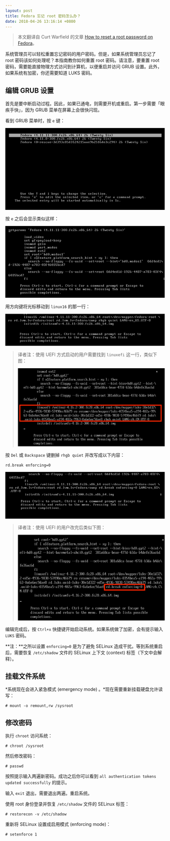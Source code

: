 ```yaml
---
layout: post
title: Fedora 忘记 root 密码怎么办？
date: 2018-04-26 13:16:14 +0800
---
```


> 本文翻译自 Curt Warfield 的文章 [How to reset a root password on Fedora](https://fedoramagazine.org/reset-root-password-fedora/)。

系统管理员可以轻松重置忘记密码的用户密码。但是，如果系统管理员忘记了 root 密码该如何处理呢？本指南教你如何重置 root 密码。请注意，要重置 root 密码，需要能直接物理方式访问到计算机，以便重启并访问 GRUB 设置。此外，如果系统有加密，你还需要知道 LUKS 密码。

## 编辑 GRUB 设置

首先是要中断启动过程。因此，如果已通电，则需要开机或重启。第一步需要「眼疾手快」，因为 GRUB 菜单在屏幕上会很快闪现。

看到 GRUB 菜单时，按 `e` 键：

![grub](/assets/2018/04/26/grub.png)

按 `e` 之后会显示类似这样：

![grub2](/assets/2018/04/26/grub2.png)

用方向键将光标移动到 `linux16` 的那一行：

![grub3](/assets/2018/04/26/grub3.png)

> 译者注：使用 UEFI 方式启动的用户需要找到 `linuxefi` 这一行，类似下图：
>
> ![grub3-1](/assets/2018/04/26/grub3-1.png)

按 `Del` 或 `Backspace` 键删掉 `rhgb quiet` 并改写成以下内容：

```
rd.break enforcing=0
```

![grub4](/assets/2018/04/26/grub4.png)

> 译者注：使用 UEFI 的用户改完后类似下图：
>
> ![grub4-1](/assets/2018/04/26/grub4-1.png)

编辑完成后，按 `Ctrl+x` 快捷键开始启动系统。如果系统做了加密，会有提示输入 `LUKS` 密码。

**注：**之所以设置 `enforcing=0` 是为了避免 SELinux 造成干扰。等到系统重启后，需要恢复 `/etc/shadow` 文件的 SELinux 上下文 (context) 标签（下文中会解释）。

## 挂载文件系统

*系统现在会进入紧急模式 (emergency mode) 。*现在需要重新挂载硬盘允许读写：

```
# mount -o remount,rw /sysroot
```

## 修改密码

执行 `chroot` 访问系统：

```
# chroot /sysroot
```

然后修改密码：

```
# passwd
```

按照提示输入两遍新密码。成功之后你可以看到 `all authentication tokens updated successfully` 的提示。

输入 `exit` 退出，需要退出两遍。重启系统。

使用 root 身份登录并恢复 `/etc/shadow` 文件的 SELinux 标签：

```
# restorecon -v /etc/shadow
```

重新将 SELinux 设置成启用模式 (enforcing mode)：

```
# setenforce 1
```
